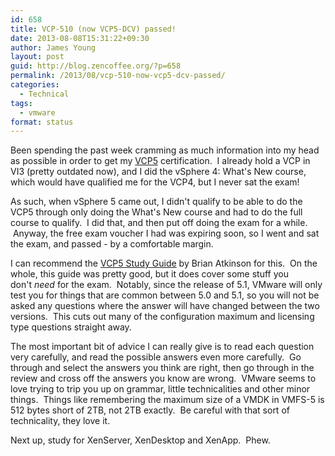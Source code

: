 ```yaml
---
id: 658
title: VCP-510 (now VCP5-DCV) passed!
date: 2013-08-08T15:31:22+09:30
author: James Young
layout: post
guid: http://blog.zencoffee.org/?p=658
permalink: /2013/08/vcp-510-now-vcp5-dcv-passed/
categories:
  - Technical
tags:
  - vmware
format: status
---
```

Been spending the past week cramming as much information into my head as possible in order to get my [VCP5](http://www.vmware.com/go/vcp5dcv‎) certification.  I already hold a VCP in VI3 (pretty outdated now), and I did the vSphere 4: What's New course, which would have qualified me for the VCP4, but I never sat the exam!

As such, when vSphere 5 came out, I didn't qualify to be able to do the VCP5 through only doing the What's New course and had to do the full course to qualify.  I did that, and then put off doing the exam for a while.  Anyway, the free exam voucher I had was expiring soon, so I went and sat the exam, and passed - by a comfortable margin.

I can recommend the [VCP5 Study Guide](http://www.amazon.com/VMware-Certified-Professional-vSphere-Study/dp/1118181123) by Brian Atkinson for this.  On the whole, this guide was pretty good, but it does cover some stuff you don't _need_ for the exam.  Notably, since the release of 5.1, VMware will only test you for things that are common between 5.0 and 5.1, so you will not be asked any questions where the answer will have changed between the two versions.  This cuts out many of the configuration maximum and licensing type questions straight away.

The most important bit of advice I can really give is to read each question very carefully, and read the possible answers even more carefully.  Go through and select the answers you think are right, then go through in the review and cross off the answers you know are wrong.  VMware seems to love trying to trip you up on grammar, little technicalities and other minor things.  Things like remembering the maximum size of a VMDK in VMFS-5 is 512 bytes short of 2TB, not 2TB exactly.  Be careful with that sort of technicality, they love it.

Next up, study for XenServer, XenDesktop and XenApp.  Phew.